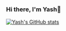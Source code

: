 ### Hi there, I'm Yash👋

<!--
**thakreyn/thakreyn** is a ✨ _special_ ✨ repository because its `README.md` (this file) appears on your GitHub profile.

Here are some ideas to get you started:

- 🔭 I’m currently working on ...
- 🌱 I’m currently learning ...
- 👯 I’m looking to collaborate on ...
- 🤔 I’m looking for help with ...
- 💬 Ask me about ...
- 📫 How to reach me: ...
- 😄 Pronouns: ...
- ⚡ Fun fact: ...
-->

[![Yash's GitHub stats](https://github-readme-stats.vercel.app/api?username=thakreyn&theme=cobalt)](https://github.com/anuraghazra/github-readme-stats)
